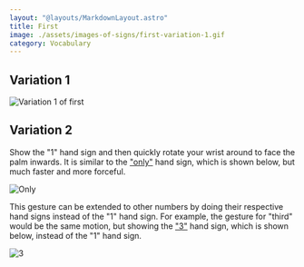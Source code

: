 ```yaml
---
layout: "@layouts/MarkdownLayout.astro"
title: First
image: ./assets/images-of-signs/first-variation-1.gif
category: Vocabulary
---
```


## Variation 1

![Variation 1 of first](@signs/first-variation-1.gif)

## Variation 2

Show the "1" hand sign and then quickly rotate your wrist around
to face the palm inwards.
It is similar to the ["only"](./only) hand sign, which is shown below,
but much faster and more forceful.

![Only](@signs/only.gif)

This gesture can be extended to other numbers
by doing their respective hand signs instead of the "1" hand sign.
For example, the gesture for "third" would be the same motion,
but showing the ["3"](./3) hand sign, which is shown below,
instead of the "1" hand sign.

![3](@signs/3.gif)
